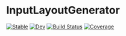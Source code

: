 # InputLayoutGenerator

[![Stable](https://img.shields.io/badge/docs-stable-blue.svg)](https://Sandsquare-Tinkerbrain.github.io/InputLayoutGenerator.jl/stable/)
[![Dev](https://img.shields.io/badge/docs-dev-blue.svg)](https://Sandsquare-Tinkerbrain.github.io/InputLayoutGenerator.jl/dev/)
[![Build Status](https://github.com/Sandsquare-Tinkerbrain/InputLayoutGenerator.jl/actions/workflows/CI.yml/badge.svg?branch=main)](https://github.com/Sandsquare-Tinkerbrain/InputLayoutGenerator.jl/actions/workflows/CI.yml?query=branch%3Amain)
[![Coverage](https://codecov.io/gh/Sandsquare-Tinkerbrain/InputLayoutGenerator.jl/branch/main/graph/badge.svg)](https://codecov.io/gh/Sandsquare-Tinkerbrain/InputLayoutGenerator.jl)
